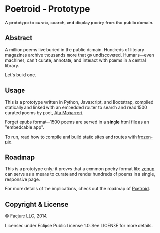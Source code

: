 Poetroid - Prototype
====================

A prototype to curate, search, and display poetry from the public domain.

## Abstract

A million poems live buried in the public domain. Hundreds of literary magazines archive thousands more that go undiscovered. Humans—even machines, can't curate, annotate, and interact with poems in a central library.

Let's build one.

## Usage

This is a prototype written in Python, Javascript, and Bootstrap, compiled statically and linked with an embedded router to search and read 1500 curated poems by poet, [Ata Moharreri](https://twitter.com/AtaMoharreri).

Forget epubs format--1500 poems are served in a **single** html file as an "embeddable app".

To run, read how to compile and build static sites and routes with [frozen-pie](https://github.com/priyatam/frozen-pie).

## Roadmap

This is a prototype only; it proves that a common poetry format like [zenup](https://github.com/poetroid/zenup) can serve as a means to curate and render hundreds of poems in a single, responsive page.

For more details of the implications, check out the roadmap of [Poetroid](https://github.com/poetroid).

## Copyright & License

&copy; Facjure LLC, 2014.

Licensed under Eclipse Public License 1.0. See LICENSE for more details.
